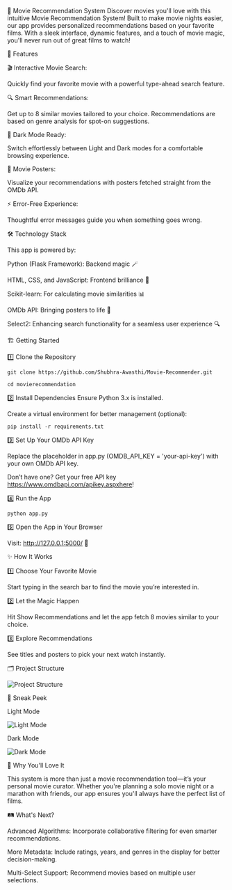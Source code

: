🎥 Movie Recommendation System
Discover movies you'll love with this intuitive Movie Recommendation System! Built to make movie nights easier, our app provides personalized recommendations based on your favorite films. With a sleek interface, dynamic features, and a touch of movie magic, you'll never run out of great films to watch!

🚀 Features

🎬 Interactive Movie Search:

Quickly find your favorite movie with a powerful type-ahead search feature.

🔍 Smart Recommendations:

Get up to 8 similar movies tailored to your choice.
Recommendations are based on genre analysis for spot-on suggestions.

🎨 Dark Mode Ready:

Switch effortlessly between Light and Dark modes for a comfortable browsing experience.

📸 Movie Posters:

Visualize your recommendations with posters fetched straight from the OMDb API.

⚡ Error-Free Experience:

Thoughtful error messages guide you when something goes wrong.

🛠️ Technology Stack

This app is powered by:

Python (Flask Framework): Backend magic 🪄

HTML, CSS, and JavaScript: Frontend brilliance 🌟

Scikit-learn: For calculating movie similarities 📊

OMDb API: Bringing posters to life 🎥

Select2: Enhancing search functionality for a seamless user experience 🔍

🏗️ Getting Started

1️⃣ Clone the Repository

    git clone https://github.com/Shubhra-Awasthi/Movie-Recommender.git

    cd movierecommendation

2️⃣ Install Dependencies
Ensure Python 3.x is installed. 

Create a virtual environment for better management (optional):

    pip install -r requirements.txt

3️⃣ Set Up Your OMDb API Key

Replace the placeholder in app.py (OMDB_API_KEY = 'your-api-key') with your own OMDb API key.

Don’t have one? Get your free API key https://www.omdbapi.com/apikey.aspxhere!

4️⃣ Run the App

    python app.py

5️⃣ Open the App in Your Browser

Visit: http://127.0.0.1:5000/ 🎉




✨ How It Works





1️⃣ Choose Your Favorite Movie




Start typing in the search bar to find the movie you’re interested in.




2️⃣ Let the Magic Happen

Hit Show Recommendations and let the app fetch 8 movies similar to your choice.

3️⃣ Explore Recommendations


See titles and posters to pick your next watch instantly.

🗂️ Project Structure


![Project Structure](https://github.com/Shubhra-Awasthi/Movie-Recommender/blob/main/images/Project%20Structure.png?raw=true)

📸 Sneak Peek

Light Mode


![Light Mode](https://github.com/Shubhra-Awasthi/Movie-Recommender/blob/main/images/Light%20Mode.png?raw=true)

Dark Mode


![Dark Mode](https://github.com/Shubhra-Awasthi/Movie-Recommender/blob/main/images/Dark%20Mode.png?raw=true)

🌟 Why You'll Love It

This system is more than just a movie recommendation tool—it’s your personal movie curator. Whether you're planning a solo movie night or a marathon with friends, our app ensures you'll always have the perfect list of films.

🛤️ What's Next?

Advanced Algorithms: Incorporate collaborative filtering for even smarter recommendations.

More Metadata: Include ratings, years, and genres in the display for better decision-making.

Multi-Select Support: Recommend movies based on multiple user selections.

